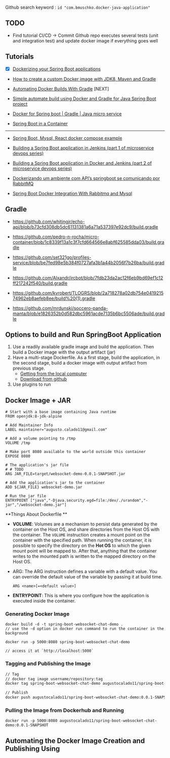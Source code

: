 Github search keyword : `id "com.bmuschko.docker-java-application"`

## TODO
- Find tutorial CI/CD -> Commit Github repo executes several tests (unit and integration test) and update docker image if everything goes well

## Tutorials
- [X] [Dockerizing your Spring Boot applications](https://www.callicoder.com/spring-boot-docker-example/)

- [How to create a custom Docker image with JDK8, Maven and Gradle](https://medium.com/@migueldoctor/how-to-create-a-custom-docker-image-with-jdk8-maven-and-gradle-ddc90f41cee4)

- [Automating Docker Builds With Gradle](https://tomgregory.com/automating-docker-builds-with-gradle/) [NEXT]

- [Simple automate build using Docker and Gradle for Java Spring Boot project](https://medium.com/@engleangs/simple-automate-build-using-docker-and-gradle-for-java-spring-boot-project-70d79e65b4e6)

- [ Docker for Spring boot | Gradle | Java micro service](https://medium.com/@sairamkrish/docker-for-spring-boot-gradle-java-micro-service-done-the-right-way-2f46231dbc06)

- [Spring Boot in a Container](https://github.com/spring-guides/top-spring-boot-docker#a-better-dockerfile)

--- 

- [Spring Boot, Mysql, React docker compose example](https://www.callicoder.com/spring-boot-mysql-react-docker-compose-example/)

- [Building a Spring Boot application in Jenkins (part 1 of microservice devops series)](https://tomgregory.com/building-a-spring-boot-application-in-jenkins/)

- [Building a Spring Boot application in Docker and Jenkins (part 2 of microservice devops series)](https://tomgregory.com/building-a-spring-boot-application-in-docker-and-jenkins/)

- [Dockerizando um ambiente com API’s springboot se comunicando por RabbitMQ](https://medium.com/totvsdevelopers/dockerizando-um-ambiente-com-apis-springboot-se-comunicando-por-rabbitmq-c8368faa6e64)

- [Spring Boot Docker Integration With Rabbitmq and Mysql](https://www.codeprimers.com/spring-boot-docker-integration-with-rabbitmq-and-mysql/)

## Gradle

- https://github.com/whitingjr/echo-api/blob/b73cfd308db5dc61131381a6a71a537397e92dc9/build.gradle

- https://github.com/pedro-n-rocha/micro-container/blob/1c8339f13a1c3f7cfd664566e8abf625585dda03/build.gradle

- https://github.com/set321go/profiles-service/blob/be7fed98e5b384f0727afa3b1a44b2056f7b26ba/build.gradle

- https://github.com/Alxandr/ircbot/blob/7fdb23da2ac12f6eb9bd69ef1c12ff217242f540/build.gradle

- https://github.com/kvrobert/TLOGRS/blob/2a718278a02db754e041921574962eb8aefeb8ee/build%20(1).gradle

- https://github.com/mrdunski/soccero-panda-manta/blob/e1826352b0d582dbc5961acde7135b6bc5506ade/build.gradle

## Options to build and Run SpringBoot Application
1. Use a readily available gradle image and build the application. Then build a Docker image with the output artifact (jar)
2. Have a multi-stage Dockerfile. As a first stage, build the application, in the second stage, build a docker image with output artifact from previous stage.
	-  [Getting from the local computer](https://medium.com/@sairamkrish/docker-for-spring-boot-gradle-java-micro-service-done-the-right-way-2f46231dbc06)
	- [Download from github](https://medium.com/@engleangs/simple-automate-build-using-docker-and-gradle-for-java-spring-boot-project-70d79e65b4e6)
3. Use plugins to run 


## Docker Image + JAR
```
# Start with a base image containing Java runtime
FROM openjdk:8-jdk-alpine

# Add Maintainer Info
LABEL maintainer="augusto.calado11@gmail.com"

# Add a volume pointing to /tmp
VOLUME /tmp

# Make port 8080 available to the world outside this container
EXPOSE 8080

# The application's jar file
# # TODO
ARG JAR_FILE=target/websocket-demo-0.0.1-SNAPSHOT.jar

# Add the application's jar to the container
ADD ${JAR_FILE} websocket-demo.jar

# Run the jar file 
ENTRYPOINT ["java","-Djava.security.egd=file:/dev/./urandom","-jar","/websocket-demo.jar"]
```

**Things About Dockerfile **
- **VOLUME**: Volumes are a mechanism to persist data generated by the container on the Host OS, and share directories from the Host OS with the container. The `VOLUME` instruction creates a mount point on the container with the specified path.
	When running the container, it is possible to specify the directory on the **Hot OS** to which the given mount point will be mapped to. After that, anything that the container writes to the mounted path is written to the mapped directory on the Host OS.

- ARG: The ARG instruction defines a variable with a default value. You can override the default value of the variable by passing it at build time.

	`ARG <name>[=<default value>]`

- **ENTRYPOINT**: This is where you configure how the application is executed inside the container.

### Generating Docker Image
```
docker build -d -t spring-boot-websocket-chat-demo .
// use the -d option in docker run command to run the container in the background

docker run -p 5000:8080 spring-boot-websocket-chat-demo

// access it at `http://localhost:5000`
```

### Tagging and Publishing the Image
```bash
// Tag
// docker tag image username/repository:tag
docker tag spring-boot-websocket-chat-demo augustocalado11/spring-boot-websocket-chat-demo:0.0.1-SNAPSHOT

// Publish
docker push augustocalado11/spring-boot-websocket-chat-demo:0.0.1-SNAPSHOT
``` 
### Pulling the Image from Dockerhub and Running 
```
docker run -p 5000:8080 augustocalado11/spring-boot-websocket-chat-demo:0.0.1-SNAPSHOT
```

## Automating the Docker Image Creation and Publishing Using
